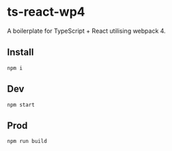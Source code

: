 # ts-react-wp4
A boilerplate for TypeScript + React utilising webpack 4.

## Install
`npm i`

## Dev
`npm start`

## Prod
`npm run build`
